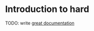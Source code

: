 # Introduction to hard

TODO: write [great documentation](http://jacobian.org/writing/what-to-write/)
